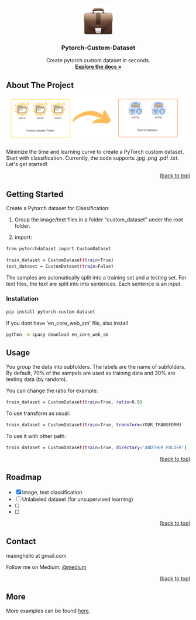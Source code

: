 
<a name="readme-top"></a>



<!-- PROJECT LOGO -->
<br />
<div align="center">
  <a href="https://github.com/othneildrew/Best-README-Template">
    <img src="images/briefcase.png" alt="Logo" width="80" height="80">
  </a>

  <h3 align="center">Pytorch-Custom-Dataset</h3>

  <p align="center">
    Create pytorch custom dataset in seconds.
    <br />
    <a href="https://github.com/max-ng/Pytorch-custom-dataset/blob/main/README.md"><strong>Explore the docs »</strong></a>
    <br />
</div>



<!-- ABOUT THE PROJECT -->
## About The Project

![image](images/graphic.png)

Minimize the time and learning curve to create a PyTorch custom dataset. Start with classification. Currently, the code supports .jpg .png .pdf .txt. Let's get started!

<p align="right">(<a href="#readme-top">back to top</a>)</p>




<!-- GETTING STARTED -->
## Getting Started

Create a Pytorch dataset for Classification:

1. Group the image/text files in a folder "custom_dataset" under the root folder. 

2. import:
  ```sh
  from pytorchdataset import CustomDataset
  ```

   ```sh
  train_dataset = CustomDataset(train=True)
  test_dataset = CustomDataset(train=False)
  ```

The samples are automatically split into a training set and a testing set. For text files, the text are split into into sentences. Each sentence is an input. 

### Installation

  ```sh
  pip install pytorch-custom-dataset
  ```
If you dont have 'en_core_web_sm' file, also install 
  ```sh
  python -m spacy download en_core_web_sm
 ```


<!-- USAGE EXAMPLES -->
## Usage

You group the data into subfolders. The labels are the name of subfolders. By default, 70% of the sampels are used as training data and 30% are testing data (by random). 

You can change the ratio for example:
  ```sh
  train_dataset = CustomDataset(train=True, ratio=0.5)
 ```

To use transform as usual: 
  ```sh
  train_dataset = CustomDataset(train=True, transform=YOUR_TRANSFORM)
 ```

To use it with other path: 
  ```sh
  train_dataset = CustomDataset(train=True, directory='ANOTHER_FOLDER')
 ```

<p align="right">(<a href="#readme-top">back to top</a>)</p>



<!-- ROADMAP -->
## Roadmap

- [x] Image, text classification
- [ ] Unlabeled dataset (for unsupervised learning)
- [ ] 
- [ ] 

<p align="right">(<a href="#readme-top">back to top</a>)</p>





<!-- CONTACT -->
## Contact

 maxnghello at gmail.com

Follow me on Medium: [@medium](https://twitter.com/your_username)

<p align="right">(<a href="#readme-top">back to top</a>)</p>


<!-- MORE -->
## More

More examples can be found [here](https://app.xxample.org/l/pytorch-pretrained). 


